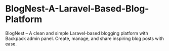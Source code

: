 # BlogNest-A-Laravel-Based-Blog-Platform
BlogNest – A clean and simple Laravel-based blogging platform with Backpack admin panel. Create, manage, and share inspiring blog posts with ease.
